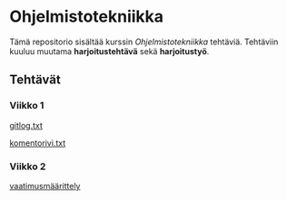# Ohjelmistotekniikka

Tämä repositorio sisältää kurssin *Ohjelmistotekniikka* tehtäviä.
Tehtäviin kuuluu muutama **harjoitustehtävä** sekä **harjoitustyö**.

## Tehtävät

### Viikko 1
[gitlog.txt](https://github.com/hilliaho/ot-harjoitustyo/blob/master/laskarit/viikko1/gitlog.txt)

[komentorivi.txt](https://github.com/hilliaho/ot-harjoitustyo/blob/master/laskarit/viikko1/komentorivi.txt)

### Viikko 2
[vaatimusmäärittely](https://github.com/hilliaho/ot-harjoitustyo/blob/main/dokumentaatio/vaatimusmaarittely.md)
